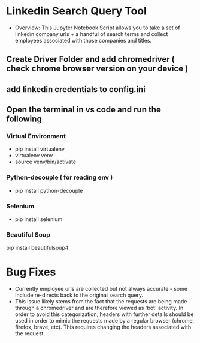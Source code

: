 # Linkedin Search Query Tool 
- Overview: This Jupyter Notebook Script allows you to take a set of linkedin company urls + a handful of search terms and collect employees associated with those companies and titles. 

## Create Driver Folder and add chromedriver ( check chrome browser version on your device )

## add linkedin credentials to config.ini

## Open the terminal in vs code and run the following 

### Virtual Environment
- pip install virtualenv 
- virtualenv venv
- source venv/bin/activate

### Python-decouple ( for reading env )
- pip install python-decouple

### Selenium
- pip install selenium 

### Beautiful Soup
pip install beautifulsoup4

# Bug Fixes 
- Currently employee urls are collected but not always accurate - some include re-directs back to the original search query. 
- This issue likely stems from the fact that the requests are being made through a chromedriver and are therefore viewed as 'bot' activity. In order to avoid this categorization, headers with further details should be used in order to mimic the requests made by a regular browser (chrome, firefox, brave, etc). This requires changing the headers associated with the request. 







 